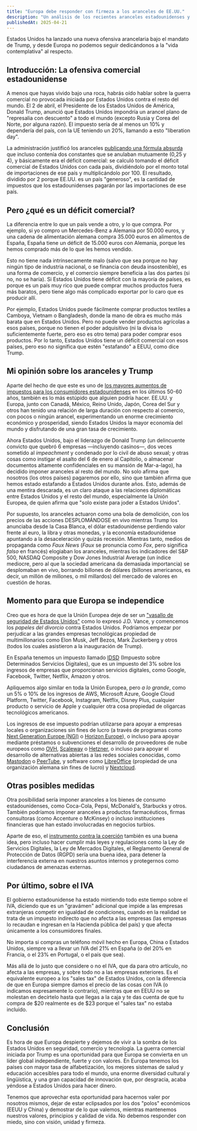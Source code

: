 ```yaml
---
title: "Europa debe responder con firmeza a los aranceles de EE.UU."
description: "Un análisis de los recientes aranceles estadounidenses y una propuesta de estrategia de respuesta europea."
publishedAt: 2025-04-21
---
```


Estados Unidos ha lanzado una nueva ofensiva arancelaria bajo el mandato de Trump, y desde Europa no podemos seguir dedicándonos a la "vida contemplativa" al respecto.

## Introducción: La ofensiva comercial estadounidense

A menos que hayas vivido bajo una roca, habrás oído hablar sobre la guerra comercial no provocada iniciada por Estados Unidos contra el resto del mundo. El 2 de abril, el Presidente de los Estados Unidos de América, Donald Trump, anunció que Estados Unidos impondría un arancel plano de "represalia con descuento" a todo el mundo (excepto Rusia y Corea del Norte, por alguna razón). El impuesto sería de al menos un 10% y dependería del país, con la UE teniendo un 20%, llamando a esto "liberation day".

La administración justificó los aranceles [publicando una fórmula absurda](https://www.forbes.com/sites/saradorn/2025/04/03/trumps-tariff-formula-slammed-as-fake-and-incredibly-stupid-by-experts/) que incluso contenía dos constantes que se anulaban mutuamente (0,25 y 4), y básicamente era el déficit comercial: se calculó tomando el déficit comercial de Estados Unidos con cada país, dividiéndolo por el monto total de importaciones de ese país y multiplicándolo por 100. El resultado, dividido por 2 porque EE.UU. es un país "generoso", es la cantidad de impuestos que los estadounidenses pagarán por las importaciones de ese país.

## Pero ¿qué es un déficit comercial?

La diferencia entre lo que un país vende a otro, y lo que compra. Por ejemplo, si yo compro un Mercedes-Benz a Alemania por 50.000 euros, y una cadena de alimentación alemana compra 35.000 euros en alimentos de España, España tiene un déficit de 15.000 euros con Alemania, porque les hemos comprado más de lo que les hemos vendido. 

Esto no tiene nada intrínsecamente malo (salvo que sea porque no hay ningún tipo de industria nacional, o se financia con deuda insostenible), es una forma de comercio, y el comercio siempre beneficia a las dos partes (si no, no se haría). Si Estados Unidos tiene déficit con la mayoría de países, es porque es un país muy rico que puede comprar muchos productos fuera más baratos, pero tiene algo más complicado exportar por lo caro que es producir allí.

Por ejemplo, Estados Unidos puede fácilmente comprar productos textiles a Camboya, Vietnam o Bangladesh, donde la mano de obra es mucho más barata que en Estados Unidos. Pero no puede vender productos agrícolas a esos países, porque no tienen el poder adquisitivo (ni la divisa lo suficientemente fuerte, pero eso es otro tema) para poder comprar esos productos. Por lo tanto, Estados Unidos tiene un déficit comercial con esos países, pero eso no significa que estén "estafando" a EEUU, como dice Trump.

## Mi opinión sobre los aranceles y Trump

Aparte del hecho de que este es uno de [los mayores aumentos de impuestos para los consumidores estadounidenses](https://www.reuters.com/markets/us/trumps-tariffs-are-largest-us-tax-hike-since-1968-jpm-warns-2025-04-03/) en los últimos 50-60 años, también es lo más estúpido que alguien podría hacer. EE.UU. y Europa, junto con Canadá, México, Reino Unido, Japón, Corea del Sur y otros han tenido una relación de larga duración con respecto al comercio, con pocos o ningún arancel, experimentando un enorme crecimiento económico y prosperidad, siendo Estados Unidos la mayor economía del mundo y disfrutando de una gran tasa de crecimiento.

Ahora Estados Unidos, bajo el liderazgo de Donald Trump (un delincuente convicto que quebró 6 empresas —incluyendo casinos—, dos veces sometido al _impeachment_ y condenado por lo civil de abuso sexual; y otras cosas como instigar el asalto del 6 de enero al Capitolio, o almacenar documentos altamente confidenciales en su mansión de Mar-a-lago), ha decidido imponer aranceles al resto del mundo. No solo afirma que nosotros (los otros países) pagaremos por ello, sino que también afirma que hemos estado estafando a Estados Unidos durante años. Esto, además de una mentira descarada, es un claro ataque a las relaciones diplomáticas entre Estados Unidos y el resto del mundo, especialmente la Unión Europea, de quien afirma que "solo existe para joder a Estados Unidos".

Por supuesto, los aranceles actuaron como una bola de demolición, con los precios de las acciones DESPLOMÁNDOSE en vivo mientras Trump los anunciaba desde la Casa Blanca, el dólar estadounidense perdiendo valor frente al euro, la libra y otras monedas, y la economía estadounidense apuntando a la desaceleración y quizás recesión. Mientras tanto, medios de propaganda como _Faux News_ (_Faux_ se pronuncia como _Fox_, pero significa _falso_ en francés) elogiaban los aranceles, mientras los indicadores del S&P 500, NASDAQ Composite y Dow Jones Industrial Average (un índice mediocre, pero al que la sociedad americana da demasiada importancia) se desplomaban en vivo, borrando billones de dólares (billones americanos, es decir, un millón de millones, o mil millardos) del mercado de valores en cuestión de horas.

## Momento para que Europa se independice

Creo que es hora de que la Unión Europea deje de ser un ["vasallo de seguridad de Estados Unidos"](https://www.politico.eu/article/jd-vance-europe-permanent-security-vassal-united-states/) como lo expresó J.D. Vance, y comencemos los _papeles del divorcio_ contra Estados Unidos. Podríamos empezar por perjudicar a las grandes empresas tecnológicas propiedad de multimillonarios como Elon Musk, Jeff Bezos, Mark Zuckerberg y otros (todos los cuales asistieron a la inauguración de Trump).

En España tenemos un impuesto llamado [IDSD](https://sede.agenciatributaria.gob.es/static_files/Sede/Tema/Normativa/Otros_impuestos/LAW_4_2020-TAX_ON_CERTAIN_DIGITAL_SERVICES.pdf) (Impuesto sobre Determinados Servicios Digitales), que es un impuesto del 3% sobre los ingresos de empresas que proporcionan servicios digitales, como Google, Facebook, Twitter, Netflix, Amazon y otros.

Apliquemos algo similar en toda la Unión Europea, pero _a lo grande_, como un 5% o 10% de los ingresos de AWS, Microsoft Azure, Google Cloud Platform, Twitter, Facebook, Instagram, Netflix, Disney Plus, cualquier producto o servicio de Apple y cualquier otra cosa propiedad de oligarcas tecnológicos americanos.

Los ingresos de ese impuesto podrían utilizarse para apoyar a empresas locales o organizaciones sin fines de lucro (a través de programas como [Next Generation Europe (NGI)](https://ngi.eu) o [Horizon Europe](https://ec.europa.eu/programmes/horizon2020/)), o incluso para apoyar mediante préstamos o subvenciones el desarrollo de proveedores de nube europeos como [OVH](https://www.ovhcloud.com/en-us/), [Scaleway](https://www.scaleway.com/en/) o [Hetzner](https://www.hetzner.com/), o incluso para apoyar el desarrollo de alternativas abiertas a las redes sociales conocidas, como [Mastodon](https://joinmastodon.org) o [PeerTube](https://joinpeertube.org/), y software como [LibreOffice](https://www.libreoffice.org/) (propiedad de una organización alemana sin fines de lucro) y [Nextcloud](https://nextcloud.com/).

## Otras posibles medidas

Otra posibilidad sería imponer aranceles a los bienes de consumo estadounidenses, como Coca-Cola, Pepsi, McDonald's, Starbucks y otros. También podríamos imponer aranceles a productos farmacéuticos, firmas consultoras (como Accenture o McKinsey) o incluso instituciones financieras que han estado involucradas en negocios turbios.

Aparte de eso, el [instrumento contra la coerción](https://www.europarl.europa.eu/topics/es/article/20230915STO05214/instrumento-contra-la-coercion-economica-nueva-medida-para-proteger-el-comercio) también es una buena idea, pero incluso hacer cumplir más leyes y regulaciones como la Ley de Servicios Digitales, la Ley de Mercados Digitales, el Reglamento General de Protección de Datos (RGPD) sería una buena idea, para detener la interferencia externa en nuestros asuntos internos y protegernos como ciudadanos de amenazas externas.

## Por último, sobre el IVA

El gobierno estadounidense ha estado mintiendo todo este tiempo sobre el IVA, diciendo que es un "gravámen" adicional que impide a las empresas extranjeras competir en igualdad de condiciones, cuando en la realidad se trata de un impuesto indirecto que no afecta a las empresas (las empresas lo recaudan e ingresan en la Hacienda pública del país) y que afecta únicamente a los consumidores finales.

No importa si compras un teléfono móvil hecho en Europa, China o Estados Unidos, siempre va a llevar un IVA del 21% en España (o del 20% en Francia, o el 23% en Portugal, o el país que sea).

Más allá de lo justo que considere o no el IVA, que da para otro artículo, no afecta a las empresas, y sobre todo no a las empresas exteriores. Es el equivalente europeo a los "sales tax" de Estados Unidos, con la diferencia de que en Europa siempre damos el precio de las cosas con IVA (o indicamos expresamente lo contrario), mientras que en EEUU no se molestan en decírtelo hasta que llegas a la caja y te das cuenta de que tu compra de $20 realmente es de $23 porque el "sales tax" no estaba incluido.

## Conclusión

Es hora de que Europa despierte y dejemos de vivir a la sombra de los Estados Unidos en seguridad, comercio y tecnología. La guerra comercial iniciada por Trump es una oportunidad para que Europa se convierta en un líder global independiente, fuerte y con valores. En Europa tenemos los países con mayor tasa de alfabetización, los mejores sistemas de salud y educación accesibles para todo el mundo, una enorme diversidad cultural y lingüistica, y una gran capacidad de innovación que, por desgracia, acaba yéndose a Estados Unidos para hacer dinero.

Tenemos que aprovechar esta oportunidad para hacernos valer por nosotros mismos, dejar de estar eclipsados por los dos "polos" económicos (EEUU y China) y demostrar de lo que valemos, mientras mantenemos nuestros valores, principios y calidad de vida. No debemos responder con miedo, sino con visión, unidad y firmeza.
